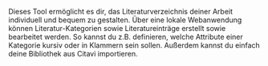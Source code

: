 Dieses Tool ermöglicht es dir, das Literaturverzeichnis deiner Arbeit individuell und bequem zu gestalten. Über eine
lokale Webanwendung können Literatur-Kategorien sowie Literatureinträge erstellt sowie bearbeitet werden. So kannst du
z.B. definieren, welche Attribute einer Kategorie kursiv oder in Klammern sein sollen. Außerdem kannst du einfach deine
Bibliothek aus Citavi importieren.